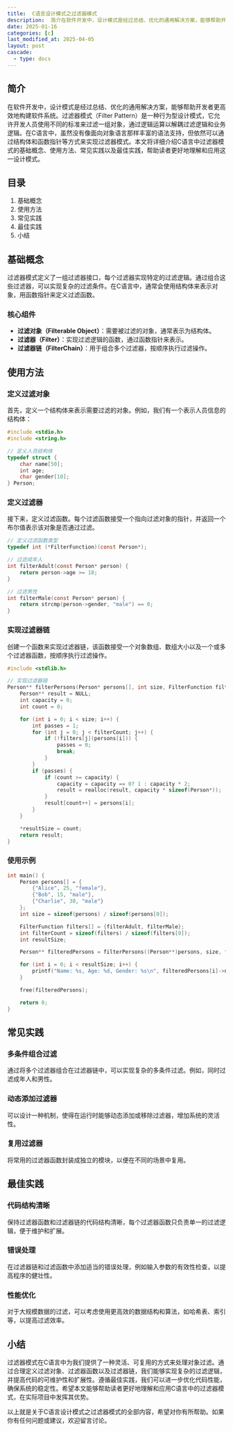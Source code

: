 ```yaml
---
title:  C语言设计模式之过滤器模式
description:  简介在软件开发中，设计模式是经过总结、优化的通用解决方案，能够帮助开发者更高效地构建软件系统。过滤器模式（Filter Pattern）是一种行为型设计模式，它允许开发人员使用不同的标准来过滤一组对象，通过逻辑运算以解耦过滤逻辑和业务逻辑。在C语言中，虽然没有像面向对象语言那样丰富的语法支持，但依然可以通过结构体和函数指针等方式来实现过滤器模式。本文将详细介绍C语言中过滤器模式的基础概念、使用方法、常见实践以及最佳实践，帮助读者更好地理解和应用这一设计模式。
date: 2025-01-16
categories: [c]
last_modified_at: 2025-04-05 
layout: post
cascade:
  - type: docs
---
```



## 简介
在软件开发中，设计模式是经过总结、优化的通用解决方案，能够帮助开发者更高效地构建软件系统。过滤器模式（Filter Pattern）是一种行为型设计模式，它允许开发人员使用不同的标准来过滤一组对象，通过逻辑运算以解耦过滤逻辑和业务逻辑。在C语言中，虽然没有像面向对象语言那样丰富的语法支持，但依然可以通过结构体和函数指针等方式来实现过滤器模式。本文将详细介绍C语言中过滤器模式的基础概念、使用方法、常见实践以及最佳实践，帮助读者更好地理解和应用这一设计模式。

## 目录
1. 基础概念
2. 使用方法
3. 常见实践
4. 最佳实践
5. 小结

## 基础概念
过滤器模式定义了一组过滤器接口，每个过滤器实现特定的过滤逻辑。通过组合这些过滤器，可以实现复杂的过滤条件。在C语言中，通常会使用结构体来表示对象，用函数指针来定义过滤函数。

### 核心组件
- **过滤对象（Filterable Object）**：需要被过滤的对象，通常表示为结构体。
- **过滤器（Filter）**：实现过滤逻辑的函数，通过函数指针来表示。
- **过滤器链（FilterChain）**：用于组合多个过滤器，按顺序执行过滤操作。

## 使用方法
### 定义过滤对象
首先，定义一个结构体来表示需要过滤的对象。例如，我们有一个表示人员信息的结构体：

```c
#include <stdio.h>
#include <string.h>

// 定义人员结构体
typedef struct {
    char name[50];
    int age;
    char gender[10];
} Person;
```

### 定义过滤器
接下来，定义过滤函数。每个过滤函数接受一个指向过滤对象的指针，并返回一个布尔值表示该对象是否通过过滤。

```c
// 定义过滤函数类型
typedef int (*FilterFunction)(const Person*);

// 过滤成年人
int filterAdult(const Person* person) {
    return person->age >= 18;
}

// 过滤男性
int filterMale(const Person* person) {
    return strcmp(person->gender, "male") == 0;
}
```

### 实现过滤器链
创建一个函数来实现过滤器链，该函数接受一个对象数组、数组大小以及一个或多个过滤器函数，按顺序执行过滤操作。

```c
#include <stdlib.h>

// 实现过滤器链
Person** filterPersons(Person* persons[], int size, FilterFunction filters[], int filterCount, int* resultSize) {
    Person** result = NULL;
    int capacity = 0;
    int count = 0;

    for (int i = 0; i < size; i++) {
        int passes = 1;
        for (int j = 0; j < filterCount; j++) {
            if (!filters[j](persons[i])) {
                passes = 0;
                break;
            }
        }
        if (passes) {
            if (count >= capacity) {
                capacity = capacity == 0? 1 : capacity * 2;
                result = realloc(result, capacity * sizeof(Person*));
            }
            result[count++] = persons[i];
        }
    }

    *resultSize = count;
    return result;
}
```

### 使用示例
```c
int main() {
    Person persons[] = {
        {"Alice", 25, "female"},
        {"Bob", 15, "male"},
        {"Charlie", 30, "male"}
    };
    int size = sizeof(persons) / sizeof(persons[0]);

    FilterFunction filters[] = {filterAdult, filterMale};
    int filterCount = sizeof(filters) / sizeof(filters[0]);
    int resultSize;

    Person** filteredPersons = filterPersons((Person**)persons, size, filters, filterCount, &resultSize);

    for (int i = 0; i < resultSize; i++) {
        printf("Name: %s, Age: %d, Gender: %s\n", filteredPersons[i]->name, filteredPersons[i]->age, filteredPersons[i]->gender);
    }

    free(filteredPersons);

    return 0;
}
```

## 常见实践
### 多条件组合过滤
通过将多个过滤器组合在过滤器链中，可以实现复杂的多条件过滤。例如，同时过滤成年人和男性。

### 动态添加过滤器
可以设计一种机制，使得在运行时能够动态添加或移除过滤器，增加系统的灵活性。

### 复用过滤器
将常用的过滤器函数封装成独立的模块，以便在不同的场景中复用。

## 最佳实践
### 代码结构清晰
保持过滤器函数和过滤器链的代码结构清晰，每个过滤器函数只负责单一的过滤逻辑，便于维护和扩展。

### 错误处理
在过滤器链和过滤函数中添加适当的错误处理，例如输入参数的有效性检查，以提高程序的健壮性。

### 性能优化
对于大规模数据的过滤，可以考虑使用更高效的数据结构和算法，如哈希表、索引等，以提高过滤效率。

## 小结
过滤器模式在C语言中为我们提供了一种灵活、可复用的方式来处理对象过滤。通过合理定义过滤对象、过滤器函数以及过滤器链，我们能够实现复杂的过滤逻辑，并提高代码的可维护性和扩展性。遵循最佳实践，我们可以进一步优化代码性能，确保系统的稳定性。希望本文能够帮助读者更好地理解和应用C语言中的过滤器模式，在实际项目中发挥其优势。

以上就是关于C语言设计模式之过滤器模式的全部内容，希望对你有所帮助。如果你有任何问题或建议，欢迎留言讨论。